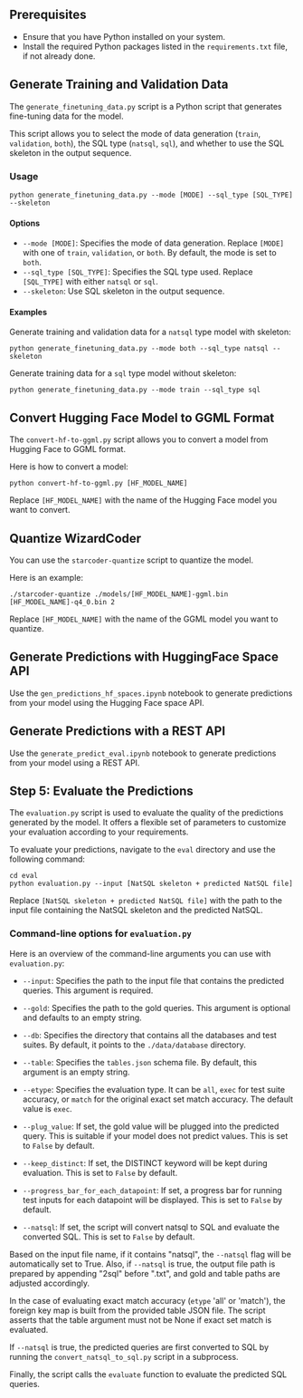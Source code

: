 ## Prerequisites

- Ensure that you have Python installed on your system.
- Install the required Python packages listed in the `requirements.txt` file, if not already done.

## Generate Training and Validation Data

The `generate_finetuning_data.py` script is a Python script that generates fine-tuning data for the model. 

This script allows you to select the mode of data generation (`train`, `validation`, `both`), the SQL type (`natsql`, `sql`), and whether to use the SQL skeleton in the output sequence. 

### Usage

```shell
python generate_finetuning_data.py --mode [MODE] --sql_type [SQL_TYPE] --skeleton
```

#### Options

- `--mode [MODE]`: Specifies the mode of data generation. Replace `[MODE]` with one of `train`, `validation`, or `both`. By default, the mode is set to `both`.
- `--sql_type [SQL_TYPE]`: Specifies the SQL type used. Replace `[SQL_TYPE]` with either `natsql` or `sql`.
- `--skeleton`: Use SQL skeleton in the output sequence.

#### Examples

Generate training and validation data for a `natsql` type model with skeleton:

```shell
python generate_finetuning_data.py --mode both --sql_type natsql --skeleton
```

Generate training data for a `sql` type model without skeleton:

```shell
python generate_finetuning_data.py --mode train --sql_type sql
```

## Convert Hugging Face Model to GGML Format

The `convert-hf-to-ggml.py` script allows you to convert a model from Hugging Face to GGML format.

Here is how to convert a model:

```shell
python convert-hf-to-ggml.py [HF_MODEL_NAME]
```

Replace `[HF_MODEL_NAME]` with the name of the Hugging Face model you want to convert.

## Quantize WizardCoder

You can use the `starcoder-quantize` script to quantize the model. 

Here is an example:

```shell
./starcoder-quantize ./models/[HF_MODEL_NAME]-ggml.bin [HF_MODEL_NAME]-q4_0.bin 2
```

Replace `[HF_MODEL_NAME]` with the name of the GGML model you want to quantize.

## Generate Predictions with HuggingFace Space API

Use the `gen_predictions_hf_spaces.ipynb` notebook to generate predictions from your model using the Hugging Face space API.

## Generate Predictions with a REST API

Use the `generate_predict_eval.ipynb` notebook to generate predictions from your model using a REST API.

## Step 5: Evaluate the Predictions

The `evaluation.py` script is used to evaluate the quality of the predictions generated by the model. It offers a flexible set of parameters to customize your evaluation according to your requirements.

To evaluate your predictions, navigate to the `eval` directory and use the following command:

```shell
cd eval
python evaluation.py --input [NatSQL skeleton + predicted NatSQL file]
```

Replace `[NatSQL skeleton + predicted NatSQL file]` with the path to the input file containing the NatSQL skeleton and the predicted NatSQL. 

### Command-line options for `evaluation.py`

Here is an overview of the command-line arguments you can use with `evaluation.py`:

- `--input`: Specifies the path to the input file that contains the predicted queries. This argument is required.
  
- `--gold`: Specifies the path to the gold queries. This argument is optional and defaults to an empty string.
  
- `--db`: Specifies the directory that contains all the databases and test suites. By default, it points to the `./data/database` directory.
  
- `--table`: Specifies the `tables.json` schema file. By default, this argument is an empty string.
  
- `--etype`: Specifies the evaluation type. It can be `all`, `exec` for test suite accuracy, or `match` for the original exact set match accuracy. The default value is `exec`.
  
- `--plug_value`: If set, the gold value will be plugged into the predicted query. This is suitable if your model does not predict values. This is set to `False` by default.
  
- `--keep_distinct`: If set, the DISTINCT keyword will be kept during evaluation. This is set to `False` by default.
  
- `--progress_bar_for_each_datapoint`: If set, a progress bar for running test inputs for each datapoint will be displayed. This is set to `False` by default.
  
- `--natsql`: If set, the script will convert natsql to SQL and evaluate the converted SQL. This is set to `False` by default.

Based on the input file name, if it contains "natsql", the `--natsql` flag will be automatically set to True. Also, if `--natsql` is true, the output file path is prepared by appending "2sql" before ".txt", and gold and table paths are adjusted accordingly.

In the case of evaluating exact match accuracy (`etype` 'all' or 'match'), the foreign key map is built from the provided table JSON file. The script asserts that the table argument must not be None if exact set match is evaluated.

If `--natsql` is true, the predicted queries are first converted to SQL by running the `convert_natsql_to_sql.py` script in a subprocess.

Finally, the script calls the `evaluate` function to evaluate the predicted SQL queries.
